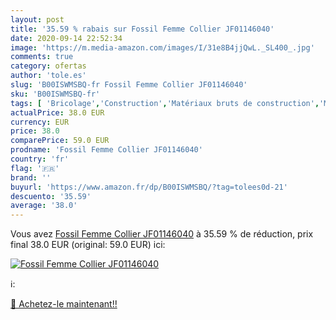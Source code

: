 ```yaml
---
layout: post
title: '35.59 % rabais sur Fossil Femme Collier JF01146040'
date: 2020-09-14 22:52:34
image: 'https://m.media-amazon.com/images/I/31e8B4jjQwL._SL400_.jpg'
comments: true
category: ofertas
author: 'tole.es'
slug: 'B00ISWMSBQ-fr Fossil Femme Collier JF01146040'
sku: 'B00ISWMSBQ-fr'
tags: [ 'Bricolage','Construction','Matériaux bruts de construction','Matériel de construction', ]
actualPrice: 38.0 EUR
currency: EUR
price: 38.0
comparePrice: 59.0 EUR
prodname: 'Fossil Femme Collier JF01146040'
country: 'fr'
flag: '🇫🇷'
brand: ''
buyurl: 'https://www.amazon.fr/dp/B00ISWMSBQ/?tag=tolees0d-21'
descuento: '35.59'
average: '38.0'
---
```


Vous avez [Fossil Femme Collier JF01146040](https://www.amazon.fr/dp/B00ISWMSBQ/?tag=tolees0d-21)  à  35.59 % de réduction, prix final  38.0 EUR (original: 59.0 EUR) ici:

[![Fossil Femme Collier JF01146040](https://m.media-amazon.com/images/I/31e8B4jjQwL._SL400_.jpg)](https://www.amazon.fr/dp/B00ISWMSBQ/?tag=tolees0d-21)

ℹ️:


[🛒 Achetez-le maintenant!!](https://www.amazon.fr/dp/B00ISWMSBQ/?tag=tolees0d-21)
